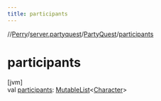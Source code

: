 ```yaml
---
title: participants
---
```

//[Perry](../../../index.html)/[server.partyquest](../index.html)/[PartyQuest](index.html)/[participants](participants.html)



# participants



[jvm]\
val [participants](participants.html): [MutableList](https://kotlinlang.org/api/latest/jvm/stdlib/kotlin.collections/-mutable-list/index.html)&lt;[Character](../../client/-character/index.html)&gt;




